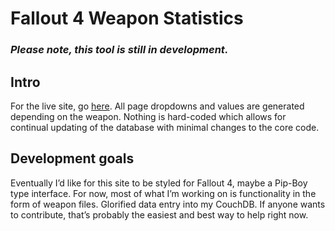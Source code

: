 # Fallout 4 Weapon Statistics
### *Please note, this tool is still in development.*
## Intro
For the live site, go [here](https://thotbegone.github.io/fo4weaponstats/).
All page dropdowns and values are generated depending on the weapon. Nothing is hard-coded which allows for continual updating of the database with minimal changes to the core code.
## Development goals
Eventually I’d like for this site to be styled for Fallout 4, maybe a Pip-Boy type interface. For now, most of what I’m working on is functionality in the form of weapon files. Glorified data entry into my CouchDB. If anyone wants to contribute, that’s probably the easiest and best way to help right now.

